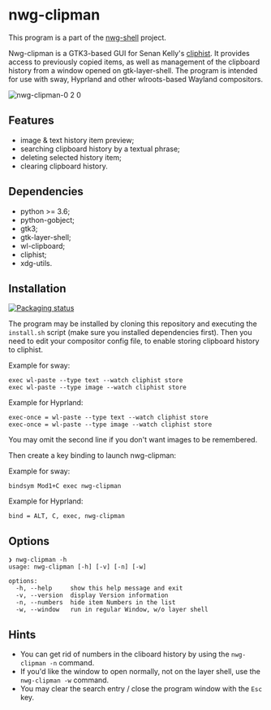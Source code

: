 # nwg-clipman

This program is a part of the [nwg-shell](https://nwg-piotr.github.io/nwg-shell) project.

Nwg-clipman is a GTK3-based GUI for Senan Kelly's [cliphist](https://github.com/sentriz/cliphist). It provides access to previously copied items, as well 
as management of the clipboard history from a window opened on gtk-layer-shell. The program is intended for use with
sway, Hyprland and other wlroots-based Wayland compositors.

![nwg-clipman-0 2 0](https://github.com/nwg-piotr/nwg-clipman/assets/20579136/03fa6649-4a56-42f8-a473-504cb169bc53)

## Features

- image & text history item preview;
- searching clipboard history by a textual phrase;
- deleting selected history item;
- clearing clipboard history.

## Dependencies

- python >= 3.6;
- python-gobject;
- gtk3;
- gtk-layer-shell;
- wl-clipboard;
- cliphist;
- xdg-utils.

## Installation

[![Packaging status](https://repology.org/badge/vertical-allrepos/nwg-clipman.svg)](https://repology.org/project/nwg-clipman/versions)

The program may be installed by cloning this repository and executing the `install.sh` script (make sure you installed
dependencies first). Then you need to edit your compositor config file, to enable storing clipboard history to cliphist.

Example for sway:

```text
exec wl-paste --type text --watch cliphist store
exec wl-paste --type image --watch cliphist store
```

Example for Hyprland:

```text
exec-once = wl-paste --type text --watch cliphist store
exec-once = wl-paste --type image --watch cliphist store
```

You may omit the second line if you don't want images to be remembered.

Then create a key binding to launch nwg-clipman:

Example for sway:

```text
bindsym Mod1+C exec nwg-clipman
```

Example for Hyprland:

```text
bind = ALT, C, exec, nwg-clipman
```

## Options

```text
❯ nwg-clipman -h
usage: nwg-clipman [-h] [-v] [-n] [-w]

options:
  -h, --help     show this help message and exit
  -v, --version  display Version information
  -n, --numbers  hide item Numbers in the list
  -w, --window   run in regular Window, w/o layer shell
```

## Hints

- You can get rid of numbers in the cliboard history by using the `nwg-clipman -n` command.
- If you'd like the window to open normally, not on the layer shell, use the `nwg-clipman -w` command.
- You may clear the search entry / close the program window with the `Esc` key.

